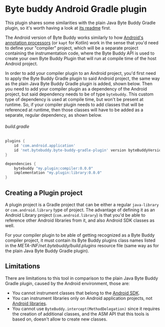 # Byte buddy Android Gradle plugin

This plugin shares some similarities with the plain Java Byte Buddy Gradle plugin, so it's worth having a look at [its
readme](../README.md) first.

The Android version of Byte Buddy works similarly to
how [Android's annotation processors](https://developer.android.com/studio/build/dependencies#annotation_processor) (or
`kapt` for Kotlin) work in the sense that you'd need to define your "compiler" project, which will be a separate project
containing the instrumentation code, where the Byte Buddy API is used to create your own Byte Buddy Plugin that will
run at compile time of the host Android project.

In order to add your compiler plugin to an Android project, you'd first need to apply the Byte Buddy Gradle plugin to
said Android project, the same way as the plain Java Byte Buddy Gradle plugin is added, shown below. Then you need to
add your compiler plugin as a dependency of the Android project, but said dependency needs to be of type `bytebuddy`.
This custom type of dependency is used at compile time, but won't be present at runtime. So, if your compiler plugin
needs to add classes that will be referenced at runtime, then those classes will have to be added as a separate, regular
dependency, as shown below.

###### build.gradle

```groovy
plugins {
    id 'com.android.application'
    id 'net.bytebuddy.byte-buddy-gradle-plugin' version byteBuddyVersion
}

dependencies {
    bytebuddy "my.plugin:compiler:0.0.0"
    implementation "my.plugin:library:0.0.0"
}
```

## Creating a Plugin project

A plugin project is a Gradle project that can be either a regular `java-library` or `com.android.library` type of
project. The advantage of defining it as an Android Library project (`com.android.library`) is that you'd be able
to reference other Android libraries from it, and also Android SDK classes as well.

For your compiler plugin to be able of getting recognized as a Byte Buddy compiler project, it must contain its
Byte Buddy plugins class names listed in the *META-INF/net.bytebuddy/build.plugins* resource file (same way as for the
plain Java Byte Buddy Gradle plugin).

## Limitations

There are limitations to this tool in comparison to the plain Java Byte Buddy Gradle plugin, caused by the Android
environment, those are:

- You cannot instrument classes that belong to the [Android SDK](https://developer.android.com/reference/packages).
- You can instrument libraries only on Android application projects,
  not [Android libraries](https://developer.android.com/studio/projects/android-library).
- You cannot use `ByteBuddy.intercept(MethodDelegation)` since it requires the creation of additional classes, and the
  ASM API that this tools is based on, doesn't allow to create new classes.